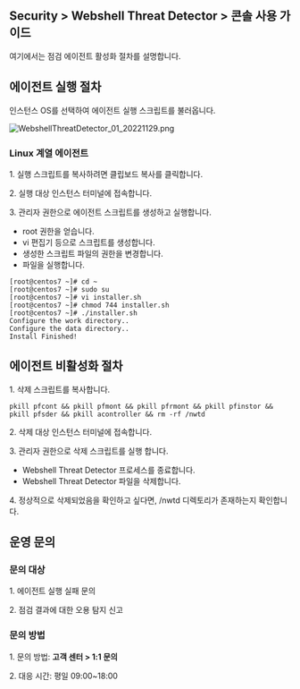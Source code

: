 ## Security > Webshell Threat Detector > 콘솔 사용 가이드

여기에서는 점검 에이전트 활성화 절차를 설명합니다. 

## 에이전트 실행 절차

인스턴스 OS를 선택하여 에이전트 실행 스크립트를 불러옵니다.

![WebshellThreatDetector_01_20221129.png](https://static.toastoven.net/prod_webshellthreatdetector/WebshellThreatDetector_01_20221129.png)

### Linux 계열 에이전트

1\. 실행 스크립트를 복사하려면 클립보드 복사를 클릭합니다.

2\. 실행 대상 인스턴스 터미널에 접속합니다.

3\. 관리자 권한으로 에이전트 스크립트를 생성하고 실행합니다.

* root 권한을 얻습니다.
* vi 편집기 등으로 스크립트를 생성합니다.
* 생성한 스크립트 파일의 권한을 변경합니다.
* 파일을 실행합니다.
```
[root@centos7 ~]# cd ~
[root@centos7 ~]# sudo su
[root@centos7 ~]# vi installer.sh
[root@centos7 ~]# chmod 744 installer.sh
[root@centos7 ~]# ./installer.sh
Configure the work directory..
Configure the data directory..
Install Finished!
```
## 에이전트 비활성화 절차

1\. 삭제 스크립트를 복사합니다.

```
pkill pfcont && pkill pfmont && pkill pfrmont && pkill pfinstor && pkill pfsder && pkill acontroller && rm -rf /nwtd
```

2\. 삭제 대상 인스턴스 터미널에 접속합니다.

3\. 관리자 권한으로 삭제 스크립트를 실행 합니다.
  * Webshell Threat Detector 프로세스를 종료합니다.
  * Webshell Threat Detector 파일을 삭제합니다.

4\. 정상적으로 삭제되었음을 확인하고 싶다면, /nwtd 디렉토리가 존재하는지 확인합니다.

## 운영 문의

### 문의 대상

1\. 에이전트 실행 실패 문의

2\. 점검 결과에 대한 오용 탐지 신고

### 문의 방법

1\. 문의 방법: **고객 센터 > 1:1 문의**

2\. 대응 시간: 평일 09:00~18:00
